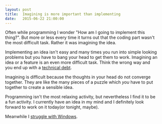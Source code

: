```yaml
---
layout:	post
title:	Imagining is more important than implementing
date:	2015-06-22 21:00:00
---
```


Often while programming I wonder "How am I going to implement this thing?". But more or less every time it turns out that the coding part wasn't the most difficult task. Rather it was imagining the idea.

Implementing an idea isn't easy and many times you run into simple looking problems but you have to bang your head to get them to work. Imagining an idea or a feature is an even more difficult task. Think the wrong way and you end up with a [technical debt](https://en.wikipedia.org/wiki/Technical_debt).

Imagining is difficult because the thoughts in your head do not converge together. They are like the many pieces of a puzzle which *you* have to put together to create a sensible idea.

Programming isn't the most relaxing activity, but nevertheless I find it to be a fun activity. I currently have an idea in my mind and I definitely look forward to work on it today(or tonight, maybe).

Meanwhile I [struggle with Windows](/unix-and-windows-will-never-be-compatible.html).